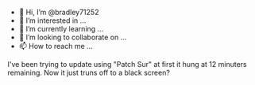- 👋 Hi, I’m @bradley71252
- 👀 I’m interested in ...
- 🌱 I’m currently learning ...
- 💞️ I’m looking to collaborate on ...
- 📫 How to reach me ...

<!---
bradley71252/bradley71252 is a ✨ special ✨ repository because its `README.md` (this file) appears on your GitHub profile.
You can click the Preview link to take a look at your changes.
--->
I've been trying to update using "Patch Sur" at first it hung at 12 minuters remaining. Now it just truns off to a black screen?
